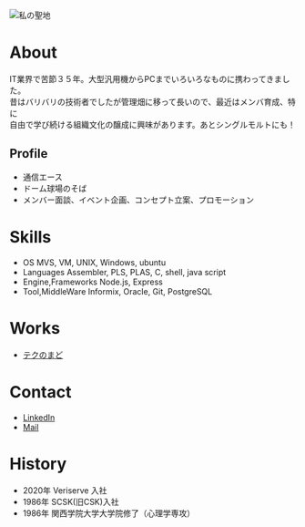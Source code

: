 ![私の聖地](IMG_1419.jpg)

# About

IT業界で苦節３５年。大型汎用機からPCまでいろいろなものに携わってきました。  
昔はバリバリの技術者でしたが管理畑に移って長いので、最近はメンバ育成、特に  
自由で学び続ける組織文化の醸成に興味があります。あとシングルモルトにも！  


## Profile
- 通信エース  
- ドーム球場のそば  
- メンバー面談、イベント企画、コンセプト立案、プロモーション

# Skills
- OS                   MVS, VM, UNIX, Windows, ubuntu
- Languages            Assembler, PLS, PLAS, C, shell, java script
- Engine,Frameworks    Node.js, Express
- Tool,MiddleWare      Informix, Oracle, Git, PostgreSQL

# Works
- [テクのまど](https://technomado.jp/)

# Contact
- [LinkedIn](https://www.linkedin.com/in/ace-yamano/)
- [Mail](mailto:amks_family@ybb.ne.jp)

# History
- 2020年 Veriserve 入社
- 1986年 SCSK(旧CSK)入社
- 1986年 関西学院大学大学院修了（心理学専攻）
